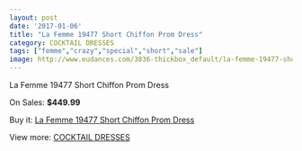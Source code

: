```yaml
---
layout: post
date: '2017-01-06'
title: "La Femme 19477 Short Chiffon Prom Dress"
category: COCKTAIL DRESSES
tags: ["femme","crazy","special","short","sale"]
image: http://www.eudances.com/3836-thickbox_default/la-femme-19477-short-chiffon-prom-dress.jpg
---
```

La Femme 19477 Short Chiffon Prom Dress

On Sales: **$449.99**
<a href="https://www.eudances.com/en/cocktail-dresses/1280-la-femme-19477-short-chiffon-prom-dress.html"><amp-img layout="responsive" width="600" height="600" src="//www.eudances.com/3836-thickbox_default/la-femme-19477-short-chiffon-prom-dress.jpg" alt="La Femme 19477 Short Chiffon Prom Dress 0" /></a>
<a href="https://www.eudances.com/en/cocktail-dresses/1280-la-femme-19477-short-chiffon-prom-dress.html"><amp-img layout="responsive" width="600" height="600" src="//www.eudances.com/3838-thickbox_default/la-femme-19477-short-chiffon-prom-dress.jpg" alt="La Femme 19477 Short Chiffon Prom Dress 1" /></a>
<a href="https://www.eudances.com/en/cocktail-dresses/1280-la-femme-19477-short-chiffon-prom-dress.html"><amp-img layout="responsive" width="600" height="600" src="//www.eudances.com/3837-thickbox_default/la-femme-19477-short-chiffon-prom-dress.jpg" alt="La Femme 19477 Short Chiffon Prom Dress 2" /></a>

Buy it: [La Femme 19477 Short Chiffon Prom Dress](https://www.eudances.com/en/cocktail-dresses/1280-la-femme-19477-short-chiffon-prom-dress.html "La Femme 19477 Short Chiffon Prom Dress")

View more: [COCKTAIL DRESSES](https://www.eudances.com/en/14-cocktail-dresses "COCKTAIL DRESSES")